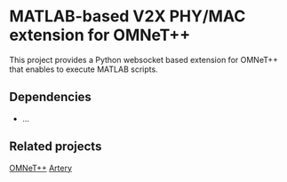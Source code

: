 # MATLAB-based V2X PHY/MAC extension for OMNeT++

This project provides a Python websocket based extension for OMNeT++ that enables to execute MATLAB scripts.

## Dependencies
* ...

## Related projects
[OMNeT++](https://omnetpp.org/)
[Artery](ttps://omnetpp.org/download-items/Artery.html)
